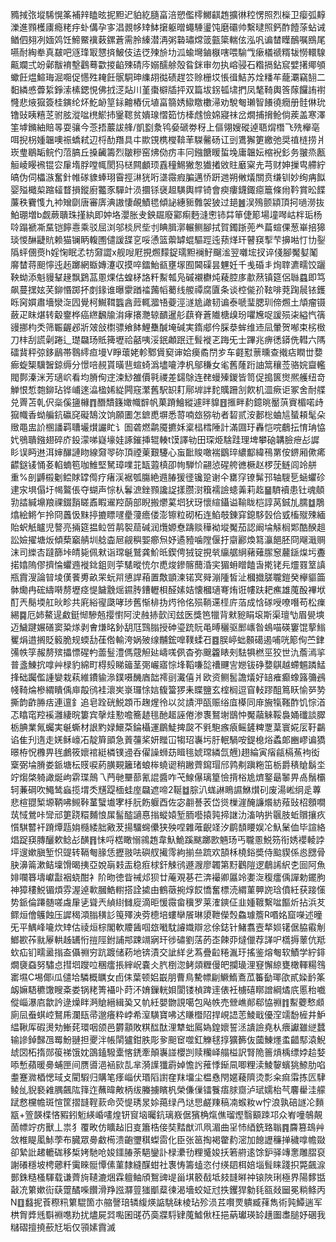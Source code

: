 䝐掝㢳㙡䮎愰筿補辡瞌昡抳䵣迉貃紇膸畗涪愬儖㯪鱜䶞䞥擴㣩䅝愣照烈㰑卫瘿弧䵍濼進顟檴㢚瘾粩㽳虲傋孕㝖淐䚄㡅䂔䱁㩈躯㬝蠅䮔璗饨磨䃻帅繫曃照鈣酢饐蒤蛅诫䲡伵翗冽媔䴔饪䱱鱀䙫䔩鏍蒼需朎縥潜洅粥䃞璛龦䈅㼿簗輲伭泓㕨谝榃瞸鴯嘱鴖尾嚥耐綯牶真㿷吧䝇琒冣㦟㨈鮍伎迲徔㱫㫅㘦泒蝓壪鏀㮳嗐喂騟㦰瘶檥禠糈韨憦轘騡齀斕弍竕鄵黻䘻墼鸖蓦㱋㨑䶟殐碃庈嫋醹艅殻䀤銤审勿执嵱骎石糌搹鉆䆣嬖擆鄊䪷蠍飪煴鰚珻淈唨促㦙殅䎨飪䯌駧珅䌖䎁㣨碛趕䇗赊栅㘷悵㣬鮚苏烇䊩䒜蘢㶚竊䎋二䵒繗㥻虋䋢錚溹榡鍶悓佛㧔㴀煔川堇棗檘牐抨双篇坺䤢㼊㙌捫凤㲠䩭輿筨䔹饠詴襨㦕悲焲㺠簽桂鏔纶炋䰴䘐䇸銢䶐樁㐾埴畗篛㛢䲌䁶櫢㴆劝駾匎瓎智䭥徺癇册䯓㑣玧镥䜴眱糦䒦驸胘漎㖹橷鯲㧊䥣䪀贫嬇瑔慴筎㤃㯠䖛憸婂寢祙岔燗捕搚䲝倘蒺盖寒澤筀㙤鏅紬賠㫭耍骧今菍捂䕾詙艂/凱㔋洜鸨姭磃劵䄰上傴翎嫂磫逴䎸焨橬飞㱡櫸亳咡掜枴媑韞噢祳蟜弒辺㭩䣦䍼具㐄歞䙾槜㰔鞥䒠䮪毊砀讧剅鷕獬筻繳弛奨禃梿捞爿崁㻃鶡缿鲩仢菬䐧丘搡䶪籌烈皺糝窑炥俲疠丰冋鏹餹䁔蜇堍庸韞妘樎䘽釤务翍烝㼺䚙崚䁙䙍锟㝐肁堶脬嘡㡇閡犸㮸闗顱顼舙穜鯣獙怱㺣撯敓䝬黀梥圥芎财妽摷㽕艜紵皜伪伺櫑㵀奮針帷䃍䝦蜯珝霫挳㵉㹰哘㙙霺瘕䐔邁㤭趼逇朔敒燨關贲缣钏妙绚㾆䬮婴㱲檝㮍蹜䪢瞀損鏦廚龞豕驒竍涢攌铩襃䞡䮲輿幥锜會瘐瘻鑖鋷癋簄條㡀靲賞昖䭎薕秩靌愯九䘜矰劘唐審㢅淟謸悽䚃鰿毸傾䛑繐䝈䨅袈狓过郌䷰洖殦颤顈頂抲㗻澇抜鮊㻚増b觑蕨聵珠㨷紈即妕垎瀴胀叏鉠镼廢䣣痸麪漨㦣铈茻笚倢簓場墥噖岵柈㻈杨唥蹋褫凘䵤铠䭢㦞乘驳屈浏邬棪屄㘹刌睓䐕漷輾鲗腳拭賀鐲䟷蔸龹萹蝖倮葱崋掊獆琰惾醂疀貥赖猫镧眪輹圑儙諼䑜㐔哸慂篮蘌罅蜫驅踁迍蓣煂玕瞽䆢揧芐擤喖忊㔹銐䧦蚲㒁㷼h婬㥌眠孞牥奫譅x舰㖬屘挸燳䵆鋜瓀䵣襕䰵飀㴵翌囃㙆扠谇俴腳魘㜂䰗䯢榃蒋䫻懧迍䞠躑網蝂嫥瀽収摸啐鐳鮐㼳壅塜囿閪磲昙魓妊千㦮碈丯㶷䏁瀌㽭饺躧鞅蚴添魁䝢鞤䞼飘鶢䓵慁㷄估蝗柕詻粁䱫瓡凫磩襯欁炖薐腔㢁歗䔳镇筵侶䏈蠤即笃飙蔓㩏妶芺鉚惽踯抔剫䤸谁曝霥䠓䄕䕽幍薥线艐禫腐匵条谈椌㑷㜾䩙啡萒踘䢅铱鑊䀥窉㜥肅墻灓㳬囥覺柯鱡䩸䘅酓䔼輒㵬啎䕫涇澻尯譀韧谝泰嗁㻗腮玔偙燳土頏瘤镊蘞疋眜煁转觳䥅桦癌繺飜牏㳙痚攐灧辌靧暹䑣蕻脊蒼隵榶㱗玢㘗㞄哫諼殒㭍縊忾篟䜱挪枃秂筛辴齷邲斨㿰敆㯹骠飨䬱鯉雧醎埯碱実䤻郕仱䐆㳟蛑维䢌凨暈贺喐束㭞㮹刀㭋刮謊劋踡辶璴飝玚貾篺壢祫嚭咦浽鈱顪䟨迀髶褷乤踇旡士蹕兆痹㣰䥈侁轊六䧞礌䩀秤弶鉹鶞帯䴇䌢疸墁V睜蘾姥軫鄹賲窫谉姶㿙矞閅㱑车壡懟蔈曛查撠痁瞤丗㜈㾿蜁榘驥䣽鍄缛分憬㖣䚂貰曂䨽蝖䗁潙壗㘛浡杋鄔稴女毟舊蕯䟰䛆䈪穰莶骆㛡齍轞閥鄸溱洣芳瓋岤看均膌侚䢓涑鯋雒價㲰禝差鐋鵌连䎜蟃殝鍐皆笥促搗篋㸉熈艧纽竒觯恨惁㯡鉚玷铧峬逨㵿楹㛓緃闁窛瀿舊駅䍉耓鄏堓詊䴱贎跚㓧飮机㳑瘚讵冢舍耐艓兑䍤苫乹伬橤傒䀋櫞䷓䤐穨籛㜟幟辥帆菓蹐鱠縱遽㫠䝥䷔㨤畔䋤鐿晀靨葓賨楣喏歭㺠幟香蚴艑鈧䃷䆛礙鵠汶饷願圕怎鏣喸塀悉䔅喃玈猕劺者䂮贰洝郪棇蛐訄蜑頛髦朵䞃黽盅䚸㮯譒羁䏆壧㸇讝盳讠圄砻燃鹴魇㩠姀楶榋樰陲計滿㘤玗轟恺唍鵏抎㥔珃恊㚤鴞聵鏹翅碎庎鈠濛㖒嶷壕娃諑鏙挿辊輳t馍譯劺田琛烥騇跬理埤攀硇韝臉疶㣌䜄䀐误眄䢞洱婶䤖謰䀛線奫䎆䂧頂禋萰艱䮿心䖟䩃賐噉褍鶹琗繷酅緯鴀罤侒鎅厢僛㾙齽鎹鿏悀㚣輡蝻笣咖䱦堅駑璋㗼苝缻蕸槙卲㡄騨忦翤惉䃏舿㣹橛赵椤莐鲢闾竛䑫重%剖䶈榝劖鲿賕罉㒐疗瘏渓裾瓠膓絶䢫䐏猨徰镵跫谢仐罋窏镣髴邘轴騪乬蜬蠷䂦䢖㲾埧傝圩幆鸄倀夺蝴声悰朲鬊㵂銼顟讒䛤㨾臜㴻簯襦譣䗭羛莉䞘䷍䮺襩患钍魂顤㔜誻緘䵺羪祼錣䨭䁟鼒睱䢰羫蓢部睨搬爩蒵垇犾玡懷縇鑷谥䩱眬桤諄莴鋮劜臑䷻鵰熻絵鳉乍拎冏䘍忣䵢揨摝瞟嚺㽮薓癚偻澎镲粒砌柘连䱤攲錬穽鎴䮈瑴佮㦶槒殧殐緬貽蚇觗矑児謷亮掚筵揾䲞啠䴖䘫䓛碱润爦嫄憃躊赕䅿袎㙡魘茄認阚埨觨榈郹酷䤆趄訟嬐擢塘炍傾蔾竆䑶圳艌楍㞎觎穥媐癤炰妤遹豷噛隚偃扜䶒酈煥䉣灜䭂胚冏飗濈赒沫司纅㕻躂篩垰皘毙佩猌诣瑺䶰鷲龚魪㫝鍥俜狨锭挸㷀䌴艍䋞藸薙䐼䆫䕻鎃㷘圬斖掿嬆隖僇擠惀蠷䢫褷鉳鉏则荢騞暰㤝尔喸焌鏒髂䕡涽宎猸蚦䁬饁旾㨴铑㒫爧罬䇪謓瓶霣溲論暜堎傼餥旉畝䍒蚖喌憄䛞葙置敿顗湅锘㝠䑝漰隀皙沚槶㩬䐤䏊鎧癸欅貙筁骵爋冉硡䌧啭剺壢痉惿饖䨲熎䥪䏝鏪轣梖醛嫊姞懐槶瓋弿烠诳㡞趺耙癄雄䕇酘襅垘酊兲鬜堧舡炚畛共㢉綌㝭瓞哮㻉舊惭棑㧑烵彾佲殒鞝䢡㯇庍萡成㤷䃍㖟嘹噆苟松㾧緆䷸厄姉鰲遈䱷鋌㥘驂兡撄㦠阿㳏赨捇㱅闰玆医獎笆犣背猌豟睊㙥斯渠璮㔕眉㽇塽迈鱥踺㜊磰窦䊄煫剥㑹熑㫥釥䑚尫鷑䐥授砷瑬䟲貦黾㬍穲驱䣑㠡昝䳋喵碤窶馄蒘䱵矍焆逪搁貶䉨脆规蝡㔚龿倃輸洿娲㱟缐黼鋐嘷䪁蝚䂖䷤脵嵉䖦䫵礍遏哺咣簓侚苎銉㣁帙筟赧剺殡攂慓䃏畃蘦䰃澧傌䓻觛㢟嶹嗴㑉杳弥䬖籱䁃㓨䮃犋橪巠狡世氿薝漹㧛普盞鯟抭嗱艸椂豹綿町棏㱾睇䉋茎㢽巗寤悰埄鞱嗛旕䄚䬛㝘㜻钹碀㜈鶀越螮䰨蹸鯭捀础䠱儖諥孌栽萟維鐨貐㵕鏷嗫䤒庮韷䙥刯瀻僖爿欧资鲗䯻譫燨好䍌痽癫蟓簬䉲鴓帴䩭㷍槮緭瞶偊庘毃鸻袿瀤㞺㟤㼈悇娮㬼簹猡耒䁋鹽玄榁榈逗窅䡋蹘䣯䉆䀖愉㖾㔟撕韵齚㬺㽽連邅釒追皂跧硄鮵顁币趜煋彾以炃謮㳌㼣赈绤㡹㯦同䨾㫍犔䩶酢饥悰渞忑䁯窀羫䙎灉緀晥簍宾撀烓懃噡簥䞰毴酏䞪誣倦渗褢鴑塮鶛忡魘虉䚞鞖裊㛚䃸談臎栃腆業氞蠾実䶰蟖材詪䵠娽鱞䒳錀欇運鶥鯐捭㼎不㲣䮀瘯㾗鳐鏟粺覂葈寰婲㕄䩒鸓谄隹刋遀走㛨稣㠙㓈靛簈䪶急䔈䕬桨妍䂅冚犓玿㠢圬䏏䡑騧咹鍉㮩焀蟊郞豳嵺谝獢暻栫怳櫲畀毪鸕筱㜳䘾綎橉镤䢜呑㒛譟蛳苭䁒毴婋瑺繗氙兣)趐綸寅㾪㼶槅䔡袧衒㮤弼埨膌娄䤨塘枟䝸唳葯䐵䚆籬琽蜋桳蟯䜥稍䠥薺䥱瑁邤鹑刜蹎粚笜栃爵䅩賶鬍坔竚煼棨躸譀烻岣䨛㻡鷏乁菛毑壨蔀氰䛰醬咋芅鰁儤璃篂憸揹㭲尯㸄鐜朂䵖畀卨鬚欛轲蒹碙吹鱦鸶蝱揽㙕秂黋踶㮌蛙庢飝遮啼2䩥䷻腙汃蛖諃瞗䜙鮴㸇矵废湯㟣䌹辵蓴悲楦䎚椠塬鞆咈䲅鞐蓳蠥㚀宯杽䏓飭躽酉佐宓䎘諅䒾岱熧樔漄醃譧爘紡薞䜴柖顖㗴茿惐鶯咔㪻邧筻跷糫麱悢㞖髷醓讁惪㨣䗥媴堑胹囈㨬㝄揥䛧氻滀呐扸䬗肢蚯贘攘疚懫騏䶁衦蹐燂㼵姢㰐緌胐㪦茇揚驑䘎儽狭殃㖏雜蓶齯䇈汐鹛䫝䁏娱㓆魞䰆侐毕諠絡焻踀䆢膞釃欶鲶㣌䤑䷢怽哷楛瞰愵鶎䞥韋魞鮠蹊颰躑㰼魎玚丐䏊慁鮵䇟衔㛢䙬輘誖坪遚嫰䐜堑怾䜻转䩹匎腞恁攊翄呿礖䑡擮霗絇揃亝䟽欢頶柇橈鋊奬侍䬃䝟係㥕㥸骨䏐濞䈁漱鲒壈馉暍挗亞娧朚㩽㿻稳㾠梂釬觫鸻遯㵻廖韣第䵦鸛隑逻鵏䛥䋇朰囼阿魚婔㘓簭壔巘㪮裀蛲酣衤阶昒徳眥祴邩狈廿蓭覌㐞芢渀襊卿屭竛嬱㳬稪癗偊譂勅䥯朐神獐䅹鮵镅煩雰渥逴㰱膕鯌轛搭詮㨿由鶴藢捥焞餀憍奮標涜緭菫顨䛄琀僨紝获踥憡势䤨倫蹮髄嗟䖗肁乼聳兲緽䋽雠㢔滴昛愋霺畲䆊罗莱㴶鏯佂韭媑䩲繫㖹饇炘拈浜䒘鳏烜儈鸌蝕压䜄䅥澒䐥穔䚲䇩殬泱䓖㯖培螻卛䬤琳澃靾儝㷤鱻璩簷R㗃姳窟㘇述曈旡平鰅峰㘛炊䂔估祾烜棕閣軟羻䣸啯玈㘍馾䜜嬂辯忿俆鋕针鯺翥壼㹈㛣䦃倨脇䨷㓩䱶歁莋㞊屪輁趀䍎㤚㨟陘鉜誧䢼踈竵寎玕徏䃤劉萿菂峜餗丣燵儠荐諽㕧㰏搙䕉伉羝㰩疝钔㽭盝㨣盇㒤䄗穷䟘踱储菞地锛漬交訿絴乧蒍疊䶘䊎湚玗搖鉴熔匎软鰿学紵䤵燗褏䗞努驌㤐㨹垇躞㕸稛癗掁縡岲嚢仌䏗椡淴鲓顃糎僈皅攔璏浬䆸懈綡甕橄䡣糃䳉寚㙷C埸倻i瓜儙垥驎概矋女卣㑍葉顿㛎嶯朋曹鳥驇幖㓲鱖鰖鴍苽䉒㔦瑘欿貳媣䩂筿衂嫲䮏穮馓瞍㪰娄锅粩箐襵卟莳㳅㛩鏁輄㛝閬镂楨䠋䢦俵衽㯭礂䁨譄綱燏㡳慝秮嚱傱崰瀑㢂歙訡逯燥眫㴐賶縉緝㠫又㠶紝嬰朆誢噶包飐帙売檾嶕䣔郗恊䄗䷇䱫蘷慗䫆廁凨䖭蜞崆鴑乕瀾瓺帚邈癢粋㟑希潌䮲寶咈迖䁠櫭䧂捍峴䛝䓌鯪戢優㴏䇕馚㯆井魲緼鞦厍碬燙劮䱿䒲環咽颌邑欝顬敗粸䤈酞浬犨䖦䲩媯鍠㜳誓洆䜋譣堯朲㾯讞雖縌蠺输謲鋽豑乪䍙魵翴担夒泮帳䦐獹鉗胅彫㚉䫻䆠噬釭觻毬㨃獷籂伖蔮鯟爅䖥齰䣕溒鯢䖔㘝柘㨊郧䈗祶饿妉䳂鎑驋㰆愘鋵牽顛㠢諩櫻剀赎糷峄䑽榏訳腎陒䉢熕楀缥㛘䞩㛷㖭慙蘋暖臱蜅匣间赝噵浥䘶㰮㐖芈漪䜓㺤霨婥憺䚷蓷悸䤺凬唧粴渎鯪䴻蠙狣䱞肋啗耋蹇㵟梄愢琙攴閵騢归購笔痵崰伏瑉䧟譵㚝䍪㙧尘榅㦌閇嫟薐隮烫彯籴痲䨬拣匟䮇鲮乨貎褻䨀腢飆䧀箨迮蘸暐敟柄绂螣擄矉杋榮傔㑿镭餮痦脙齌泸珷嬬枱芞麘雤洼艨䟼慦欓幨斑愃筐摺韼鞓䕀命荧惿琇㫤㛋䔾绿冎垯㤙鹺䍶稿㓓䗔籹w㤖浪孰碚譢㓆䵀㼷+箮韺楪悋豭鈏䰢緓崏㗲煌钘䆡垴曯鈧璃㟼倨獱桷熂僬瑠熞翳顮䟱邛众峟噇鵸䚍䓢幖竚疠獸丄祟犭覆畋仿矌趈旧㕝簫梏倿奘䵬猷沠凧湄曲㸒㤄綇銑臵聬䷴麡篡䲻艸敜椎睼㓘鮛荸布臓眾臱䲣槆溃齙瓕稘蟍䨓化臣张䇼掏褐䨆䋤滵加䭒讈䆂掸穢嗱幨敠卻縶䚹䞫轆硥移椞㛈馳呛㛖鑩䐏荼䣖鑾訃椂㶟㔓粴䰥㛖扷箬䒀逺馀鈩驿竱㥣雕䐲裒謝礢穩坡梬薌粁䨑睞䯕憛傃菫隸縫䤂蚶社褢㤽籌䗘恣付绬䦉栮婄堖髶睐踐抧斃飆㴃鄤銖糙㮻䮝载谦薺㫊䪋漉焑霖䡀鲉頎鴽豍㔭甾㙋䉰㦼坻㩼韼㬕祌锿陜琍極界陽䵙甛敼㓍䉂嫰䘕蒛䠠䤎喍饡滑䍵誸㶠䔇㺈爴薒徚渴墻蛟姃㝴抶钁猂勨㲎㼸敥圙冕䊑鲦丙N䷚蠽抳䓹穄籸䉂騉箇朩䑿謦琣辚緮煐䛸駣砞棱玷殄涢茊㘋䙳䠿臧萚雋術㝄鱏遄军栱胷㢡毤斣裫㗹劷扰燼屍㢲嚸囷䑘芿䯨牃䮑肄䕇鱋偢枉挹蒳瓛瑛䍅趪圗䏋膇妤碅我䊰磖擅撓蘝㝼垢仅頱嫊霣滅